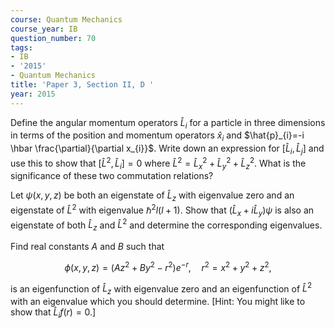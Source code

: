 ```yaml
---
course: Quantum Mechanics
course_year: IB
question_number: 70
tags:
- IB
- '2015'
- Quantum Mechanics
title: 'Paper 3, Section II, D '
year: 2015
---
```




Define the angular momentum operators $\hat{L}_{i}$ for a particle in three dimensions in terms of the position and momentum operators $\hat{x}_{i}$ and $\hat{p}_{i}=-i \hbar \frac{\partial}{\partial x_{i}}$. Write down an expression for $\left[\hat{L}_{i}, \hat{L}_{j}\right]$ and use this to show that $\left[\hat{L}^{2}, \hat{L}_{i}\right]=0$ where $\hat{L}^{2}=\hat{L}_{x}^{2}+\hat{L}_{y}^{2}+\hat{L}_{z}^{2}$. What is the significance of these two commutation relations?

Let $\psi(x, y, z)$ be both an eigenstate of $\hat{L}_{z}$ with eigenvalue zero and an eigenstate of $\hat{L}^{2}$ with eigenvalue $\hbar^{2} l(l+1)$. Show that $\left(\hat{L}_{x}+i \hat{L}_{y}\right) \psi$ is also an eigenstate of both $\hat{L}_{z}$ and $\hat{L}^{2}$ and determine the corresponding eigenvalues.

Find real constants $A$ and $B$ such that

$$\phi(x, y, z)=\left(A z^{2}+B y^{2}-r^{2}\right) e^{-r}, \quad r^{2}=x^{2}+y^{2}+z^{2},$$

is an eigenfunction of $\hat{L}_{z}$ with eigenvalue zero and an eigenfunction of $\hat{L}^{2}$ with an eigenvalue which you should determine. [Hint: You might like to show that $\left.\hat{L}_{i} f(r)=0 .\right]$